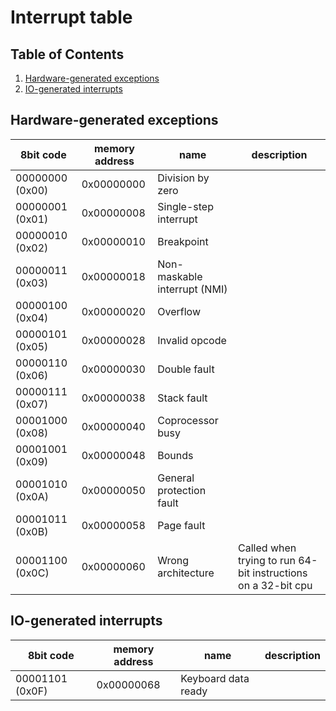 # Interrupt table
## Table of Contents
1. [Hardware-generated exceptions](#hardware-generated-exceptions)
2. [IO-generated interrupts](#io-generated-interrupts)

## Hardware-generated exceptions
|    8bit code    | memory address | name                         | description                                                      |
|-----------------|----------------|------------------------------|------------------------------------------------------------------|
| 00000000 (0x00) |   0x00000000   | Division by zero	          |                                                                  |
| 00000001 (0x01) |   0x00000008   | Single-step interrupt        |                                                                  |
| 00000010 (0x02) |   0x00000010   | Breakpoint                   |                                                                  |
| 00000011 (0x03) |   0x00000018   | Non-maskable interrupt (NMI) |                                                                  |
| 00000100 (0x04) |   0x00000020   | Overflow                     |                                                                  |
| 00000101 (0x05) |   0x00000028   | Invalid opcode               |                                                                  |
| 00000110 (0x06) |   0x00000030   | Double fault                 |                                                                  |
| 00000111 (0x07) |   0x00000038   | Stack fault                  |                                                                  |
| 00001000 (0x08) |   0x00000040   | Coprocessor busy             |                                                                  |
| 00001001 (0x09) |   0x00000048   | Bounds                       |                                                                  |
| 00001010 (0x0A) |   0x00000050   | General protection fault     |                                                                  |
| 00001011 (0x0B) |   0x00000058   | Page fault                   |                                                                  |
| 00001100 (0x0C) |   0x00000060   | Wrong architecture           | Called when trying to run 64-bit instructions on a 32-bit cpu    |

## IO-generated interrupts
|    8bit code    | memory address | name                         | description                                                      |
|-----------------|----------------|------------------------------|------------------------------------------------------------------|
| 00001101 (0x0F) |   0x00000068   | Keyboard data ready          |                                                                  |
